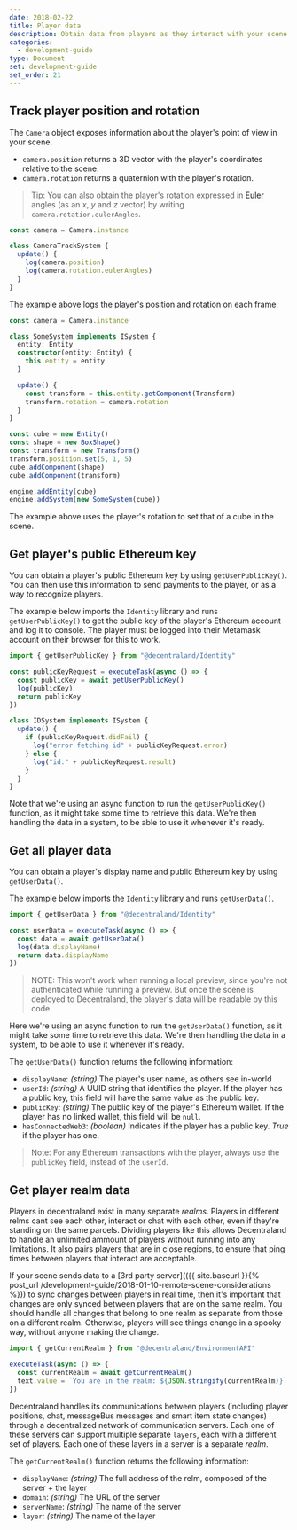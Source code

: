 ```yaml
---
date: 2018-02-22
title: Player data
description: Obtain data from players as they interact with your scene.
categories:
  - development-guide
type: Document
set: development-guide
set_order: 21
---
```


## Track player position and rotation

The `Camera` object exposes information about the player's point of view in your scene.

- `camera.position` returns a 3D vector with the player's coordinates relative to the scene.
- `camera.rotation` returns a quaternion with the player's rotation.

> Tip: You can also obtain the player's rotation expressed in [Euler](https://en.wikipedia.org/wiki/Euler_angles) angles (as an _x_, _y_ and _z_ vector) by writing `camera.rotation.eulerAngles`.

```ts
const camera = Camera.instance

class CameraTrackSystem {
  update() {
    log(camera.position)
    log(camera.rotation.eulerAngles)
  }
}
```

The example above logs the player's position and rotation on each frame.

```ts
const camera = Camera.instance

class SomeSystem implements ISystem {
  entity: Entity
  constructor(entity: Entity) {
    this.entity = entity
  }

  update() {
    const transform = this.entity.getComponent(Transform)
    transform.rotation = camera.rotation
  }
}

const cube = new Entity()
const shape = new BoxShape()
const transform = new Transform()
transform.position.set(5, 1, 5)
cube.addComponent(shape)
cube.addComponent(transform)

engine.addEntity(cube)
engine.addSystem(new SomeSystem(cube))
```

The example above uses the player's rotation to set that of a cube in the scene.

## Get player's public Ethereum key

You can obtain a player's public Ethereum key by using `getUserPublicKey()`. You can then use this information to send payments to the player, or as a way to recognize players.

The example below imports the `Identity` library and runs `getUserPublicKey()` to get the public key of the player's Ethereum account and log it to console. The player must be logged into their Metamask account on their browser for this to work.

```ts
import { getUserPublicKey } from "@decentraland/Identity"

const publicKeyRequest = executeTask(async () => {
  const publicKey = await getUserPublicKey()
  log(publicKey)
  return publicKey
})

class IDSystem implements ISystem {
  update() {
    if (publicKeyRequest.didFail) {
      log("error fetching id" + publicKeyRequest.error)
    } else {
      log("id:" + publicKeyRequest.result)
    }
  }
}
```

Note that we're using an async function to run the `getUserPublicKey()` function, as it might take some time to retrieve this data. We're then handling the data in a system, to be able to use it whenever it's ready.

## Get all player data

You can obtain a player's display name and public Ethereum key by using `getUserData()`.

The example below imports the `Identity` library and runs `getUserData()`.

```ts
import { getUserData } from "@decentraland/Identity"

const userData = executeTask(async () => {
  const data = await getUserData()
  log(data.displayName)
  return data.displayName
})
```

> NOTE: This won't work when running a local preview, since you're not authenticated while running a preview. But once the scene is deployed to Decentraland, the player's data will be readable by this code.

Here we're using an async function to run the `getUserData()` function, as it might take some time to retrieve this data. We're then handling the data in a system, to be able to use it whenever it's ready.

The `getUserData()` function returns the following information:

- `displayName`: _(string)_ The player's user name, as others see in-world
- `userId`: _(string)_ A UUID string that identifies the player. If the player has a public key, this field will have the same value as the public key.
- `publicKey`: _(string)_ The public key of the player's Ethereum wallet. If the player has no linked wallet, this field will be `null`.
- `hasConnectedWeb3`: _(boolean)_ Indicates if the player has a public key. _True_ if the player has one.

> Note: For any Ethereum transactions with the player, always use the `publicKey` field, instead of the `userId`.

## Get player realm data

Players in decentraland exist in many separate _realms_. Players in different relms cant see each other, interact or chat with each other, even if they're standing on the same parcels. Dividing players like this allows Decentraland to handle an unlimited ammount of players without running into any limitations. It also pairs players that are in close regions, to ensure that ping times between players that interact are acceptable.

If your scene sends data to a [3rd party server](({{ site.baseurl }}{% post_url /development-guide/2018-01-10-remote-scene-considerations %})) to sync changes between players in real time, then it's important that changes are only synced between players that are on the same realm. You should handle all changes that belong to one realm as separate from those on a different realm. Otherwise, players will see things change in a spooky way, without anyone making the change.

```ts
import { getCurrentRealm } from "@decentraland/EnvironmentAPI"

executeTask(async () => {
  const currentRealm = await getCurrentRealm()
  text.value = `You are in the realm: ${JSON.stringify(currentRealm)}`
})
```

Decentraland handles its communications between players (including player positions, chat, messageBus messages and smart item state changes) through a decentralized network of communication servers. Each one of these servers can support multiple separate `layers`, each with a different set of players. Each one of these layers in a server is a separate _realm_.

The `getCurrentRealm()` function returns the following information:

- `displayName`: _(string)_ The full address of the relm, composed of the server + the layer
- `domain`: _(string)_ The URL of the server
- `serverName`: _(string)_ The name of the server
- `layer`: _(string)_ The name of the layer
